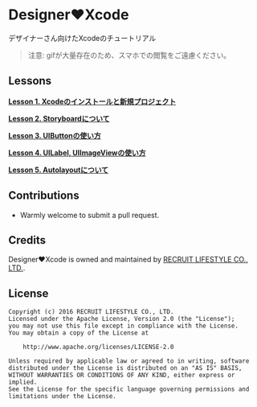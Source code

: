 # Designer❤️Xcode
デザイナーさん向けたXcodeのチュートリアル
> 注意: gifが大量存在のため、スマホでの閲覧をご遠慮ください。

## Lessons
[**Lesson 1. Xcodeのインストールと新規プロジェクト**](Lesson_1/README.md)

[**Lesson 2. Storyboardについて**](Lesson_2/README.md)

[**Lesson 3. UIButtonの使い方**](Lesson_3/README.md)

[**Lesson 4. UILabel, UIImageViewの使い方**](Lesson_4/README.md)

[**Lesson 5. Autolayoutについて**](Lesson_5/README.md)

## Contributions

* Warmly welcome to submit a pull request.

## Credits
Designer❤️Xcode is owned and maintained by [RECRUIT LIFESTYLE CO., LTD.](http://www.recruit-lifestyle.co.jp/).

## License
```
Copyright (c) 2016 RECRUIT LIFESTYLE CO., LTD.
Licensed under the Apache License, Version 2.0 (the "License");
you may not use this file except in compliance with the License.
You may obtain a copy of the License at

    http://www.apache.org/licenses/LICENSE-2.0

Unless required by applicable law or agreed to in writing, software
distributed under the License is distributed on an "AS IS" BASIS,
WITHOUT WARRANTIES OR CONDITIONS OF ANY KIND, either express or implied.
See the License for the specific language governing permissions and
limitations under the License.
```
